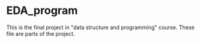 # EDA_program

This is the final project in "data structure and programming" course.
These file are parts of the project.


